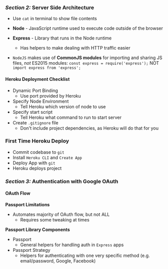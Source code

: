 ### _Section 2:_ Server Side Architecture
- Use `cat` in terminal to show file contents

- **Node** - JavaScript runtime used to execute code outside of the browser
- **Express** - Library that runs in the Node runtime
  - Has helpers to make dealing with HTTP traffic easier


- `NodeJS` makes use of **CommonJS modules** for importing and sharing JS files, _not_ ES2015 modules:
  `const express = require('express');`
  NOT
  `import express from 'express';`

#### Heroku Deployment Checklist
- Dynamic Port Binding
  - Use port provided by Heroku
- Specify Node Environment
  - Tell Heroku which version of node to use
- Specify start script
  - Tell Heroku what command to run to start server
- Create `.gitignore` file
  - Don't include project dependencies, as Heroku will do that for you

### First Time Heroku Deploy
- Commit codebase to `git`
- Install `Heroku CLI` and `Create App`
- Deploy App with `git`
- Heroku deploys project

### *Section 3:* Authentication with Google OAuth
#### OAuth Flow
**Passport Limitations**
- Automates majority of OAuth flow, but not ALL
  - Requires some tweaking at times

**Passport Library Components**
- Passport
  - General helpers for handling auth in `Express` apps
- Passport Strategy
  - Helpers for authenticating with one very specific method (e.g. email/password, Google, Facebook)
